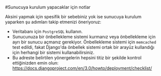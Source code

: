 #Sunucuya kurulum yapacaklar için notlar

Aksini yapmak için spesifik bir sebebiniz yok ise sunucuya kurulum yaparken şu adımları takip etmenizi öneriyoruz:

* Veritabanı için `PostgreSQL` kullanın.
* Sunucunuza bir önbellekleme sistemi kurmanız veya önbellekleme için ayrı bir sunucu açmanız gerekiyor. Önbellekleme
sistemi için `memcached` test edildi, fakat Django'da önbellek sistemi ortak bir arayüz kullandığı için herhangi bir
sistemi kullanabilirsiniz.
* Bu adreste belirtilen yönergelerin hepsini titiz bir şekilde kontrol ettiğinizden emin olun:
https://docs.djangoproject.com/en/3.0/howto/deployment/checklist/